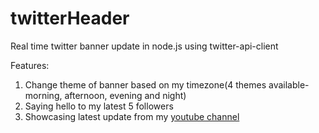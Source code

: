 # twitterHeader

Real time twitter banner update in node.js
using twitter-api-client

Features:
1. Change theme of banner based on my timezone(4 themes available- morning, afternoon, evening and night)
2. Saying hello to my latest 5 followers
3. Showcasing latest update from my [youtube channel](https://www.youtube.com/channel/UCKTBOLj2igRhsYX1RGdV0ww)
